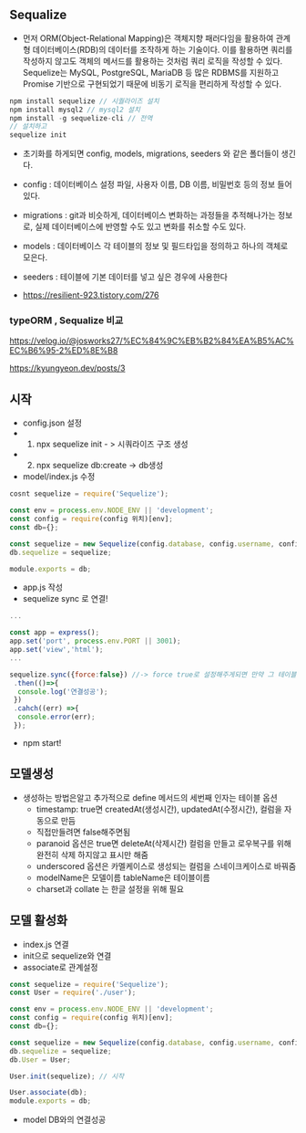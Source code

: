 ## Sequalize
 - 먼저 ORM(Object-Relational Mapping)은 객체지향 패러다임을 활용하여 관계형 데이터베이스(RDB)의 데이터를 조작하게 하는 기술이다. 이를 활용하면 쿼리를 작성하지 않고도 객체의 메서드를 활용하는 것처럼 쿼리 로직을 작성할 수 있다.
Sequelize는 MySQL, PostgreSQL, MariaDB 등 많은 RDBMS를 지원하고 Promise 기반으로 구현되었기 때문에 비동기 로직을 편리하게 작성할 수 있다.
````js
npm install sequelize // 시퀄라이즈 설치
npm install mysql2 // mysql2 설치
npm install -g sequelize-cli // 전역
// 설치하고
sequelize init
````
 - 초기화를 하게되면 config, models, migrations, seeders 와 같은 폴더들이 생긴다.
 - config : 데이터베이스 설정 파일, 사용자 이름, DB 이름, 비밀번호 등의 정보 들어있다.
 - migrations : git과 비슷하게, 데이터베이스 변화하는 과정들을 추적해나가는 정보로, 실제 데이터베이스에 반영할 수도 있고 변화를 취소할 수도 있다.
 - models : 데이터베이스 각 테이블의 정보 및 필드타입을 정의하고 하나의 객체로 모은다.
 - seeders : 테이블에 기본 데이터를 넣고 싶은 경우에 사용한다
 
 - https://resilient-923.tistory.com/276
 
 
 ### typeORM , Sequalize 비교
 https://velog.io/@josworks27/%EC%84%9C%EB%B2%84%EA%B5%AC%EC%B6%95-2%ED%8E%B8
 
 https://kyungyeon.dev/posts/3
 


## 시작
 - config.json 설정
 - 1. npx sequelize init - > 시쿼라이즈 구조 생성
 - 2. npx sequelize db:create -> db생성
 - model/index.js 수정
````js
cosnt sequelize = require('Sequelize');

const env = process.env.NODE_ENV || 'development';
const config = require(config 위치)[env];
const db={};

const sequelize = new Sequelize(config.database, config.username, config.password, config);   // Sequelize 의 필요한 매개변수들이 무엇인지
db.sequelize = sequelize;

module.exports = db;
````
 - app.js 작성
 - sequelize sync 로 연결!
````js
...

const app = express();
app.set('port', process.env.PORT || 3001);
app.set('view','html');
...

sequelize.sync({force:false}) //-> force true로 설정해주게되면 만약 그 테이블이 존재시에 원래있던 테이블을 삭제하고 새로만들게 되면서 데이터가 날아갈 수 있음 default 값은 false
 .then(()=>{
  console.log('연결성공');
 })
 .cahch((err) =>{
  console.error(err);
 });
````
 - npm start!

## 모델생성
 - 생성하는 방법은알고 추가적으로 define 메서드의 세번째 인자는 테이블 옵션
   - timestamp: true면 createdAt(생성시간), updatedAt(수정시간), 컬럼을 자동으로 만듬
   - 직접만들려면 false해주면됨
   - paranoid 옵션은 true면 deleteAt(삭제시간) 컬럼을 만들고 로우복구를 위해 완전히 삭제 하지않고 표시만 해줌
   - underscored 옵션은 카멜케이스로 생성되는 컬럼을 스네이크케이스로 바꿔줌
   - modelName은 모델이름 tableName은 테이블이름
   - charset과 collate 는 한글 설정을 위해 필요
## 모델 활성화
 - index.js 연결
 - init으로 sequelize와 연결
 - associate로 관계설정
````js
const sequelize = require('Sequelize');
const User = require('./user');

const env = process.env.NODE_ENV || 'development';
const config = require(config 위치)[env];
const db={};

const sequelize = new Sequelize(config.database, config.username, config.password, config);   // Sequelize 의 필요한 매개변수들이 무엇인지
db.sequelize = sequelize;
db.User = User;

User.init(sequelize); // 시작

User.associate(db);
module.exports = db;
````
 - model DB와의 연결성공





























